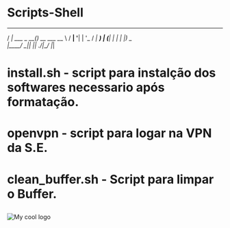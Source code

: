 # Scripts-Shell

 ____            _ 
/ ___|  ___ _ __(_)_ __  ___ 
\___ \ / __| '__| | '_ \/ __|
 ___) | (__| |  | | |_) \__ \
|____/ \___|_|  |_| .__/|___/
                  |_|

<h1><p>install.sh - script para instalção dos softwares necessario após formatação.</h1></p>
<h1><p>openvpn - script para logar na VPN da S.E.</h1></p>
<h1><p>clean_buffer.sh -  Script para limpar o Buffer.</h1></p>

  <img src="/home/fabianohipolito/Repositorio/Scripts/Scripts-Shell/unnamed.jpg" alt="My cool logo"/>
